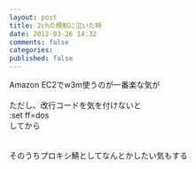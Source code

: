 ```yaml
---
layout: post
title: 2chの規制に泣いた時
date: 2012-03-26 14:32
comments: false
categories: 
published: false
---
```


Amazon EC2でw3m使うのが一番楽な気が\
\
ただし、改行コードを気を付けないと\
:set ff=dos\
してから\
\
\
そのうちプロキシ鯖としてなんとかしたい気もする
